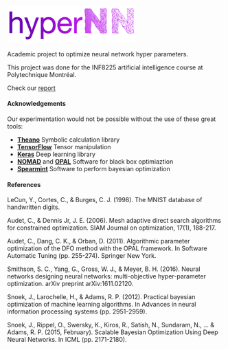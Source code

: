 <img src="hyperNN.png" width="300">

Academic project to optimize neural network hyper parameters.

This project was done for the INF8225 artificial intelligence course at Polytechnique Montréal.

Check our [report](/report/report.ipynb)

#### Acknowledgements
Our experimentation would not be possible without the use of these great tools:
* __[Theano](https://github.com/Theano/Theano)__ Symbolic calculation library
* __[TensorFlow](https://www.tensorflow.org)__ Tensor manipulation
* __[Keras](https://github.com/fchollet/keras)__ Deep learning library
* __[NOMAD](https://www.gerad.ca/nomad/Project/Home.html)__ and __[OPAL](http://pythonoptimizers.github.io/opal/)__ Software for black box optimiaztion
* __[Spearmint](https://github.com/HIPS/Spearmint)__ Software to perform bayesian optimization

#### References
LeCun, Y., Cortes, C., & Burges, C. J. (1998). The MNIST database of handwritten digits.

Audet, C., & Dennis Jr, J. E. (2006). Mesh adaptive direct search algorithms for constrained optimization. SIAM Journal on optimization, 17(1), 188-217.

Audet, C., Dang, C. K., & Orban, D. (2011). Algorithmic parameter optimization of the DFO method with the OPAL framework. In Software Automatic Tuning (pp. 255-274). Springer New York.

Smithson, S. C., Yang, G., Gross, W. J., & Meyer, B. H. (2016). Neural networks designing neural networks: multi-objective hyper-parameter optimization. arXiv preprint arXiv:1611.02120.

Snoek, J., Larochelle, H., & Adams, R. P. (2012). Practical bayesian optimization of machine learning algorithms. In Advances in neural information processing systems (pp. 2951-2959).

Snoek, J., Rippel, O., Swersky, K., Kiros, R., Satish, N., Sundaram, N., ... & Adams, R. P. (2015, February). Scalable Bayesian Optimization Using Deep Neural Networks. In ICML (pp. 2171-2180).
